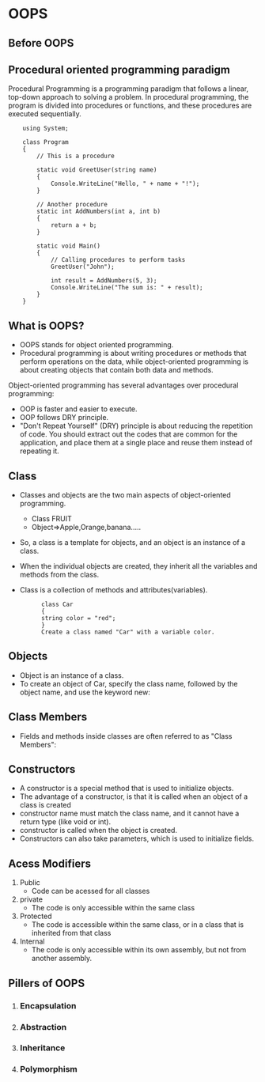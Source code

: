 # OOPS

## Before OOPS

## Procedural oriented programming paradigm

Procedural Programming is a programming paradigm that follows a linear, top-down approach to solving a problem. In procedural programming, the program is divided into procedures or functions, and these procedures are executed sequentially.

        using System;

        class Program
        {
            // This is a procedure 

            static void GreetUser(string name)
            {
                Console.WriteLine("Hello, " + name + "!");
            }

            // Another procedure
            static int AddNumbers(int a, int b)
            {
                return a + b;
            }

            static void Main()
            {
                // Calling procedures to perform tasks
                GreetUser("John");

                int result = AddNumbers(5, 3);
                Console.WriteLine("The sum is: " + result);
            }
        }

## What is OOPS?

- OOPS stands for object oriented programming.
- Procedural programming is about writing procedures or methods that perform operations on the data, while object-oriented programming is about creating objects that contain both data and methods.

Object-oriented programming has several advantages over procedural programming:

- OOP is faster and easier to execute.
- OOP follows DRY principle.
- "Don't Repeat Yourself" (DRY) principle is about reducing the repetition of code. You should extract out the codes that are common for the application, and place them at a single place and reuse them instead of repeating it.

## Class

- Classes and objects are the two main aspects of object-oriented programming.
  - Class FRUIT
  - Object=>Apple,Orange,banana.....
- So, a class is a template for objects, and an object is an instance of a class.
- When the individual objects are created, they inherit all the variables and methods from the class.
- Class is a collection of methods and attributes(variables).

            class Car 
            {
            string color = "red";
            }   
            Create a class named "Car" with a variable color.

## Objects

- Object is an instance of a class.
- To create an object of Car, specify the class name, followed by the object name, and use the keyword new:

## Class Members

- Fields and methods inside classes are often referred to as "Class Members":
  
## Constructors

- A constructor is a special method that is used to initialize objects.
- The advantage of a constructor, is that it is called when an object of a class is created
- constructor name must match the class name, and it cannot have a return type (like void or int).
- constructor is called when the object is created.
- Constructors can also take parameters, which is used to initialize fields.

## Acess Modifiers

1. Public
   - Code can be acessed for all classes
2. private
   - The code is only accessible within the same class
3. Protected
    - The code is accessible within the same class, or in a class that is inherited from that class
4. Internal
   - The code is only accessible within its own assembly, but not from another assembly.
  
## Pillers of OOPS

1. ### Encapsulation 

2. ### Abstraction

3. ### Inheritance

4. ### Polymorphism